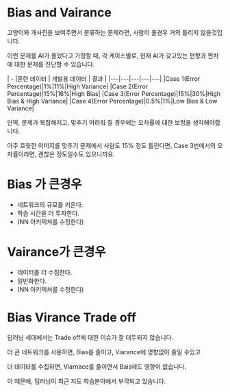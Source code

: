 # Bias and Vairance

고양이와 개사진을 보여주면서 분류하는 문제라면, 사람이 풀경우 거의 틀리지 않을것입니다.

이런 문제를 AI가 풀었다고 가정할 때, 각 케이스별로, 현재 AI가 갖고있는 편향과 편차에 대한 문제를 진단할 수 있습니다.

| - |훈련 데이터 | 개발용 데이터 | 결과 |
|---|---|---|---|---|
|Case 1(Error Percentage)|1%|11%|High Variance|
|Case 2(Error Percentage)|15%|16%|High Bias|
|Case 3(Error Percentage)|15%|30%|High Bias & High Variance|
|Case 4(Error Percentage)|0.5%|1%|Low Bias & Low Variance|

만약, 문제가 복잡해지고, 맞추기 어려워 질 경우에는 오차률에 대한 보정을 생각해야합니다.

아주 흐릿한 이미지를 맞추기 문제에서 사람도 15% 정도 틀린다면, Case 3번에서의 오차률이라면, 괜찮은 정도일수도 있으니까요.

# Bias 가 큰경우

- 네트워크의 규모를 키운다.
- 학습 시간을 더 투자한다.
- (NN 아키텍쳐를 수정한다)

# Vairance가 큰경우
 - 데이터를 더 수집한다.
 - 일반화한다.
 - (NN 아키텍쳐를 수정한다)

 # Bias Virance Trade off
 딥러닝 세대에서는 Trade off에 대한 이슈가 잘 대두되지 않습니다.

 
 더 큰 네트워크를 사용하면, Bias를 줄이고, Viarance에 영향없이 줄일 수있고

 더 데이터를 수집하면, Viarnace를 줄이면서 Bais에도 영향이 없습니다.

 이 때문에, 딥러닝이 최근 지도 학습분야에서 부각되고 있습니다.